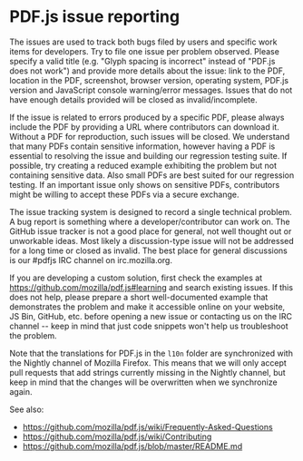 # PDF.js issue reporting

The issues are used to track both bugs filed by users and specific work items for developers. Try to file one issue per problem observed. Please specify a valid title (e.g. "Glyph spacing is incorrect" instead of "PDF.js does not work") and provide more details about the issue: link to the PDF, location in the PDF, screenshot, browser version, operating system, PDF.js version and JavaScript console warning/error messages. Issues that do not have enough details provided will be closed as invalid/incomplete.

If the issue is related to errors produced by a specific PDF, please always include the PDF by providing a URL where contributors can download it. Without a PDF for reproduction, such issues will be closed. We understand that many PDFs contain sensitive information, however having a PDF is essential to resolving the issue and building our regression testing suite. If possible, try creating a reduced example exhibiting the problem but not containing sensitive data. Also small PDFs are best suited for our regression testing. If an important issue only shows on sensitive PDFs, contributors might be willing to accept these PDFs via a secure exchange.

The issue tracking system is designed to record a single technical problem. A bug report is something where a developer/contributor can work on. The GitHub issue tracker is not a good place for general, not well thought out or unworkable ideas. Most likely a discussion-type issue will not be addressed for a long time or closed as invalid. The best place for general discussions is our #pdfjs IRC channel on irc.mozilla.org.

If you are developing a custom solution, first check the examples at https://github.com/mozilla/pdf.js#learning and search existing issues. If this does not help, please prepare a short well-documented example that demonstrates the problem and make it accessible online on your website, JS Bin, GitHub, etc. before opening a new issue or contacting us on the IRC channel -- keep in mind that just code snippets won't help us troubleshoot the problem.

Note that the translations for PDF.js in the `l10n` folder are synchronized with the Nightly channel of Mozilla Firefox. This means that we will only accept pull requests that add strings currently missing in the Nightly channel, but keep in mind that the changes will be overwritten when we synchronize again.

See also:
- https://github.com/mozilla/pdf.js/wiki/Frequently-Asked-Questions
- https://github.com/mozilla/pdf.js/wiki/Contributing
- https://github.com/mozilla/pdf.js/blob/master/README.md
